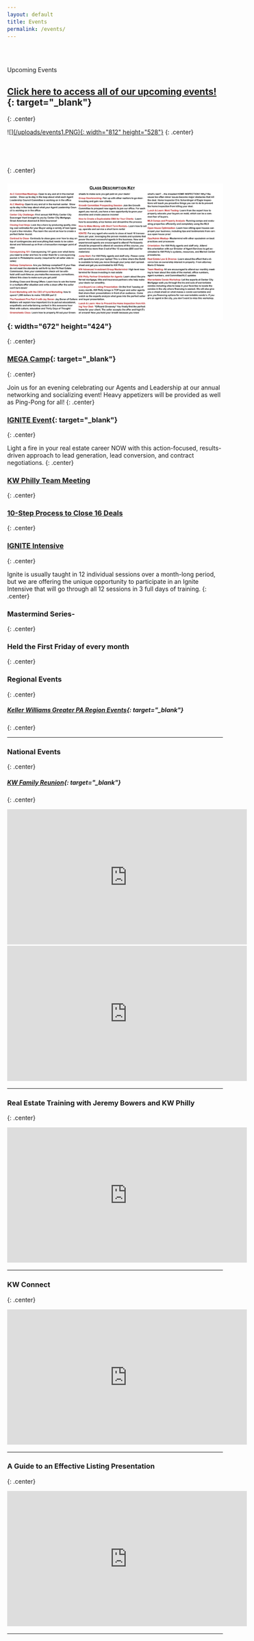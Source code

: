 ```yaml
---
layout: default
title: Events
permalink: /events/
---
```


<br>&nbsp;

<script type="text/javascript">
var bannersnack_embed = {"hash":"bxmaxeeap","width":1920,"height":1080,"t":1560458358,"userId":39203611,"responsive":true,"type":"html5"};
</script>

Upcoming Events

## [Click here to access all of our upcoming events\!](https://www.eventbrite.com/o/kw-philly-18045594071){: target="_blank"}
{: .center}

![]<a href="https://vyralmarketing.s3.amazonaws.com/Jeremy+Bowers/Events+Calendar/2019/August+2019+Events.png" tagret="_blank">(/uploads/events1.PNG){: width="812" height="528"}</a>
{: .center}

## &nbsp;
{: .center}

### ![](/uploads/june-2019-2.PNG){: width="672" height="424"}
{: .center}


### [MEGA Camp](https://www.eventbrite.com/e/mega-camp-regional-gathering-tickets-63878869418){: target="_blank"}
{: .center}

Join us for an evening celebrating our Agents and Leadership at our annual networking and socializing event! Heavy appetizers will be provided as well as Ping-Pong for all!
{: .center}

### [IGNITE Event](https://www.eventbrite.com/e/ignite-skills-to-spark-a-real-estate-career-tickets-63353325502){: target="_blank"}
{: .center}

Light a fire in your real estate career NOW with this action-focused, results-driven approach to lead generation, lead conversion, and contract negotiations.
{: .center}

### [KW Philly Team Meeting](https://www.eventbrite.com/e/kw-philly-team-meeting-tickets-67582638491)
{: .center}

### [10-Step Process to Close 16 Deals](https://www.eventbrite.com/e/10-step-process-to-close-16-deals-w-jeremy-bowers-tickets-67519946979)
{: .center}

### [IGNITE Intensive](https://www.eventbrite.com/e/ignite-intensive-skills-to-spark-a-real-estate-career-tickets-66580262357)
{: .center}

Ignite is usually taught in 12 individual sessions over a month-long period, but we are offering the unique opportunity to participate in an Ignite Intensive that will go through all 12 sessions in 3 full days of training.
{: .center}

### Mastermind Series-
{: .center}

### Held the First Friday of every month
{: .center}

### Regional Events
{: .center}

##### [Keller Williams Greater PA Region Events](https://www.eventbrite.com/o/keller-williams-greater-pa-region-pa-southern-nj-de-4004241849){: target="_blank"}
{: .center}

---

### National Events
{: .center}

##### [KW Family Reunion](https://familyreunion.kw.com){: target="_blank"}
{: .center}

<iframe width="560" height="315" src="https://www.youtube.com/embed/6Y4TxIuRo-M" frameborder="0" allow="accelerometer; autoplay; encrypted-media; gyroscope; picture-in-picture" allowfullscreen=""></iframe>

<iframe width="560" height="315" src="https://www.youtube.com/embed/q2rnvAOHPzc" frameborder="0" allow="accelerometer; autoplay; encrypted-media; gyroscope; picture-in-picture" allowfullscreen=""></iframe>

---

### Real Estate Training with Jeremy Bowers and KW Philly
{: .center}

<iframe width="560" height="315" src="https://www.youtube.com/embed/jRzduzaheek" frameborder="0" allow="accelerometer; autoplay; encrypted-media; gyroscope; picture-in-picture" allowfullscreen=""></iframe>

---

### KW Connect
{: .center}

<iframe width="560" height="315" src="https://www.youtube.com/embed/CZbv9z0hz3E" frameborder="0" allow="accelerometer; autoplay; encrypted-media; gyroscope; picture-in-picture" allowfullscreen=""></iframe>

---

### A Guide to an Effective Listing Presentation
{: .center}

<iframe width="560" height="315" src="https://www.youtube.com/embed/OtkOEB6cSPU" frameborder="0" allow="accelerometer; autoplay; encrypted-media; gyroscope; picture-in-picture" allowfullscreen=""></iframe>

---